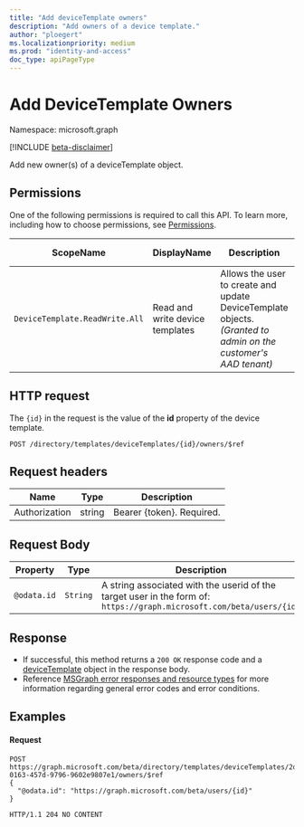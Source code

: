 ```yaml
---
title: "Add deviceTemplate owners"
description: "Add owners of a device template."
author: "ploegert"
ms.localizationpriority: medium
ms.prod: "identity-and-access"
doc_type: apiPageType
---
```


# Add DeviceTemplate Owners
Namespace: microsoft.graph

[!INCLUDE [beta-disclaimer](../../includes/beta-disclaimer.md)]

Add new owner(s) of a deviceTemplate object.

## Permissions
One of the following permissions is required to call this API. To learn more, including how to choose permissions, see [Permissions](https://docs.microsoft.com/en-us/graph/permissions-reference).

|ScopeName|DisplayName|Description|Type|Admin Consent?|Entities/APIs covered|
|-|-|-|-|-|-|
|`DeviceTemplate.ReadWrite.All`|Read and write device templates |Allows the user to create and update DeviceTemplate objects. _(Granted to admin on the customer's AAD tenant)_|**Application** & **Delegated**|**Yes**|List, Get, Create, Update, Delete|

## HTTP request

The `{id}` in the request is the value of the **id** property of the device template.
<!-- { "blockType": "ignored" } -->
```http
POST /directory/templates/deviceTemplates/{id}/owners/$ref
```

## Request headers
| Name | Type |	Description |
| -- | -- | -- |
Authorization	| string	| Bearer {token}. Required. |

## Request Body
|Property|Type|Description|Required|
|-|-|-|-|
|`@odata.id`|`String`|A string associated with the userid of the target user in the form of: `https://graph.microsoft.com/beta/users/{id}`  |No|

## Response
- If successful, this method returns a `200 OK` response code and a [deviceTemplate](../resources/devicetemplate.md) object in the response body.
- Reference [MSGraph error responses and resource types](https://docs.microsoft.com/en-us/graph/errors) for more information regarding general error codes and error conditions.

## Examples

#### Request

``` http
POST https://graph.microsoft.com/beta/directory/templates/deviceTemplates/2d62b12a-0163-457d-9796-9602e9807e1/owners/$ref
{
  "@odata.id": "https://graph.microsoft.com/beta/users/{id}"
}

HTTP/1.1 204 NO CONTENT

```
